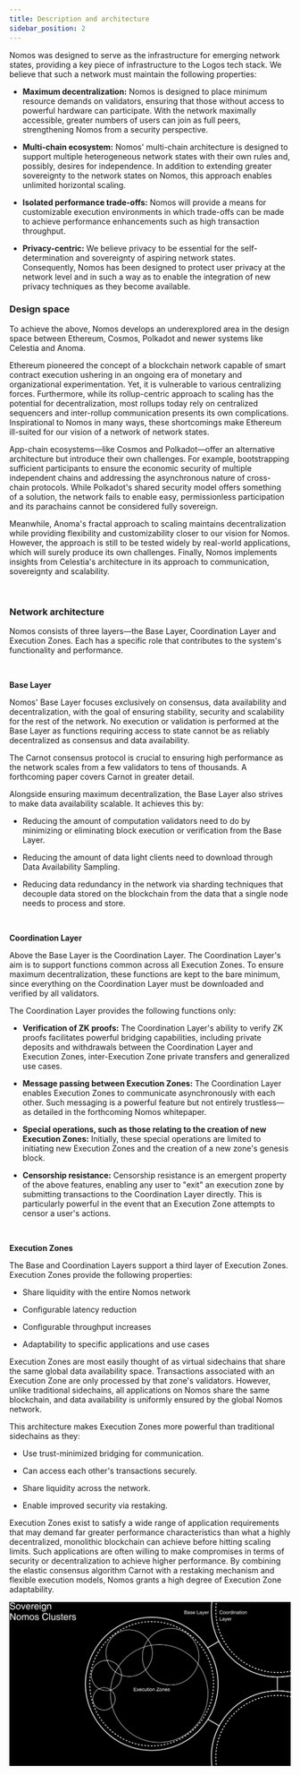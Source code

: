 ```yaml
---
title: Description and architecture
sidebar_position: 2
---
```


Nomos was designed to serve as the infrastructure for emerging network states, providing a key piece of infrastructure to the Logos tech stack. We believe that such a network must maintain the following properties: 

- **Maximum decentralization:** Nomos is designed to place minimum resource demands on validators, ensuring that those without access to powerful hardware can participate. With the network maximally accessible, greater numbers of users can join as full peers, strengthening Nomos from a security perspective.

- **Multi-chain ecosystem:** Nomos' multi-chain architecture is designed to support multiple heterogeneous network states with their own rules and, possibly, desires for independence. In addition to extending greater sovereignty to the network states on Nomos, this approach enables unlimited horizontal scaling.

- **Isolated performance trade-offs:** Nomos will provide a means for customizable execution environments in which trade-offs can be made to achieve performance enhancements such as high transaction throughput.

- **Privacy-centric:** We believe privacy to be essential for the self-determination and sovereignty of aspiring network states. Consequently, Nomos has been designed to protect user privacy at the network level and in such a way as to enable the integration of new privacy techniques as they become available.

### Design space

To achieve the above, Nomos develops an underexplored area in the design space between Ethereum, Cosmos, Polkadot and newer systems like Celestia and Anoma. 

Ethereum pioneered the concept of a blockchain network capable of smart contract execution ushering in an ongoing era of monetary and organizational experimentation. Yet, it is vulnerable to various centralizing forces. Furthermore, while its rollup-centric approach to scaling has the potential for decentralization, most rollups today rely on centralized sequencers and inter-rollup communication presents its own complications. Inspirational to Nomos in many ways, these shortcomings make Ethereum ill-suited for our vision of a network of network states. 

App-chain ecosystems—like Cosmos and Polkadot—offer an alternative architecture but introduce their own challenges. For example, bootstrapping sufficient participants to ensure the economic security of multiple independent chains and addressing the asynchronous nature of cross-chain protocols. While Polkadot's shared security model offers something of a solution, the network fails to enable easy, permissionless participation and its parachains cannot be considered fully sovereign. 

Meanwhile, Anoma's fractal approach to scaling maintains decentralization while providing flexibility and customizability closer to our vision for Nomos. However, the approach is still to be tested widely by real-world applications, which will surely produce its own challenges. Finally, Nomos implements insights from Celestia's architecture in its approach to communication, sovereignty and scalability. 

<br />

### Network architecture

Nomos consists of three layers—the Base Layer, Coordination Layer and Execution Zones. Each has a specific role that contributes to the system's functionality and performance. 

<br />

**Base Layer**

Nomos' Base Layer focuses exclusively on consensus, data availability and decentralization, with the goal of ensuring stability, security and scalability for the rest of the network. No execution or validation is performed at the Base Layer as functions requiring access to state cannot be as reliably decentralized as consensus and data availability. 

The Carnot consensus protocol is crucial to ensuring high performance as the network scales from a few validators to tens of thousands. A forthcoming paper covers Carnot in greater detail. 

Alongside ensuring maximum decentralization, the Base Layer also strives to make data availability scalable. It achieves this by: 

- Reducing the amount of computation validators need to do by minimizing or eliminating block execution or verification from the Base Layer.

- Reducing the amount of data light clients need to download through Data Availability Sampling.

- Reducing data redundancy in the network via sharding techniques that decouple data stored on the blockchain from the data that a single node needs to process and store.

<br />

**Coordination Layer**

Above the Base Layer is the Coordination Layer. The Coordination Layer's aim is to support functions common across all Execution Zones. To ensure maximum decentralization, these functions are kept to the bare minimum, since everything on the Coordination Layer must be downloaded and verified by all validators. 

The Coordination Layer provides the following functions only:

- **Verification of ZK proofs:** The Coordination Layer's ability to verify ZK proofs facilitates powerful bridging capabilities, including private deposits and withdrawals between the Coordination Layer and Execution Zones, inter-Execution Zone private transfers and generalized use cases.

- **Message passing between Execution Zones:** The Coordination Layer enables Execution Zones to communicate asynchronously with each other. Such messaging is a powerful feature but not entirely trustless—as detailed in the forthcoming Nomos whitepaper.

- **Special operations, such as those relating to the creation of new Execution Zones:** Initially, these special operations are limited to initiating new Execution Zones and the creation of a new zone's genesis block.

- **Censorship resistance:** Censorship resistance is an emergent property of the above features, enabling any user to "exit" an execution zone by submitting transactions to the Coordination Layer directly. This is particularly powerful in the event that an Execution Zone attempts to censor a user's actions.

<br />

**Execution Zones**

The Base and Coordination Layers support a third layer of Execution Zones. Execution Zones provide the following properties: 

- Share liquidity with the entire Nomos network

- Configurable latency reduction

- Configurable throughput increases

- Adaptability to specific applications and use cases

Execution Zones are most easily thought of as virtual sidechains that share the same global data availability space. Transactions associated with an Execution Zone are only processed by that zone's validators. However, unlike traditional sidechains, all applications on Nomos share the same blockchain, and data availability is uniformly ensured by the global Nomos network. 

This architecture makes Execution Zones more powerful than traditional sidechains as they: 

- Use trust-minimized bridging for communication. 

- Can access each other's transactions securely. 

- Share liquidity across the network. 

- Enable improved security via restaking. 

Execution Zones exist to satisfy a wide range of application requirements that may demand far greater performance characteristics than what a highly decentralized, monolithic blockchain can achieve before hitting scaling limits. Such applications are often willing to make compromises in terms of security or decentralization to achieve higher performance. By combining the elastic consensus algorithm Carnot with a restaking mechanism and flexible execution models, Nomos grants a high degree of Execution Zone adaptability. 

![architect.png](/subpages/architect.png)
